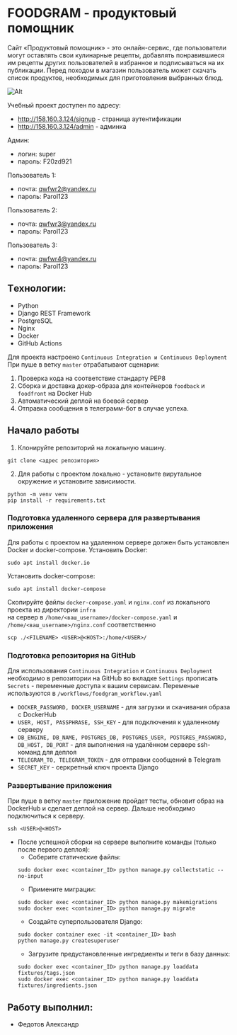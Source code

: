 # FOODGRAM - продуктовый помощник
Сайт «Продуктовый помощник» - это онлайн-сервис, где пользователи могут оставлять свои кулинарные рецепты, добавлять понравившиеся им рецепты других пользователей в избранное и подписываться на их публикации. Перед походом в магазин пользователь может скачать список продуктов, необходимых для приготовления выбранных блюд.

![Alt](https://github.com/Aleksandr-Fedotov/foodgram-project-react/actions/workflows/foodgram_workflow.yml/badge.svg 'Actions Status')

Учебный проект доступен по адресу: 
* http://158.160.3.124/signup - страница аутентификации
* http://158.160.3.124/admin - админка


Админ:
* логин: super
* пароль: F20zd921

Пользователь 1:
* почта: qwfwr2@yandex.ru
* пароль: Parol123

Пользователь 2:
* почта: qwfwr3@yandex.ru
* пароль: Parol123

Пользователь 3:
* почта: qwfwr4@yandex.ru
* пароль: Parol123

## Tехнологии:
- Python
- Django REST Framework
- PostgreSQL
- Nginx
- Docker
- GitHub Actions

Для проекта настроено `Continuous Integration и Continuous Deployment`  
При пуше в ветку `master` отрабатывают сценарии:
1. Проверка кода на соответствие стандарту PEP8
2. Сборка и доставка докер-образа для контейнеров `foodback` и `foodfront` на Docker Hub
3. Автоматический деплой на боевой сервер
4. Отправка сообщения в телеграмм-бот в случае успеха.

## Начало работы

1. Клонируйте репозиторий на локальную машину.
```
git clone <адрес репозитория>
```
2. Для работы с проектом локально - установите вирутальное окружение и установите зависимости.
```
python -m venv venv
pip install -r requirements.txt
```

### Подготовка удаленного сервера для развертывания приложения

Для работы с проектом на удаленном сервере должен быть установлен Docker и docker-compose.
Установить Docker:
```
sudo apt install docker.io
```
Установить docker-compose:
```
sudo apt install docker-compose
```
Скопируйте файлы `docker-compose.yaml` и `nginx.conf` из локального проекта из директории `infra`  
на сервер в `/home/<ваш_username>/docker-compose.yaml` и `/home/<ваш_username>/nginx.conf` соответственно
```
scp ./<FILENAME> <USER>@<HOST>:/home/<USER>/
```


### Подготовка репозитория на GitHub

Для использования `Continuous Integration` и `Continuous Deployment` необходимо в репозитории на GitHub во вкладке `Settings` прописать `Secrets` - переменные доступа к вашим сервисам.
Переменые используются в `/workflows/foodgram_workflow.yaml`

* `DOCKER_PASSWORD, DOCKER_USERNAME` - для загрузки и скачивания образа с DockerHub 
* `USER, HOST, PASSPHRASE, SSH_KEY` - для подключения к удаленному серверу 
* `DB_ENGINE, DB_NAME, POSTGRES_DB, POSTGRES_USER, POSTGRES_PASSWORD, DB_HOST, DB_PORT` - для выполнения на удалённом сервере ssh-команд для деплоя
* `TELEGRAM_TO, TELEGRAM_TOKEN` - для отправки сообщений в Telegram
* `SECRET_KEY` - серкретный ключ проекта Django

### Развертывание приложения

При пуше в ветку `master` приложение пройдет тесты, обновит образ на DockerHub и сделает деплой на сервер. Дальше необходимо подключиться к серверу.
```
ssh <USER>@<HOST>
```
* После успешной сборки на сервере выполните команды (только после первого деплоя):
    - Соберите статические файлы:
    ```
    sudo docker exec <container_ID> python manage.py collectstatic --no-input
    ```
    - Примените миграции:
    ```
    sudo docker exec <container_ID> python manage.py makemigrations  
    sudo docker exec <container_ID> python manage.py migrate
    ```
    - Создайте суперпользователя Django:
    ```
    sudo docker container exec -it <container_ID> bash
    python manage.py createsuperuser
    ```
    - Загрузите предустановленные ингредиенты и теги в базу данных:
    ```
    sudo docker exec <container_ID> python manage.py loaddata fixtures/tags.json
    sudo docker exec <container_ID> python manage.py loaddata fixtures/ingredients.json
    ```

## Работу выполнил:
- Федотов Александр

